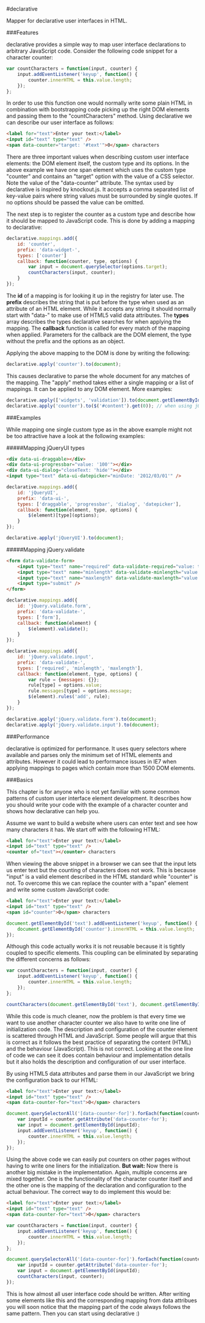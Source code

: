 #declarative

Mapper for declarative user interfaces in HTML.

###Features

declarative provides a simple way to map user interface declarations to arbitrary JavaScript code.
Consider the following code snippet for a character counter:

```javascript
var countCharacters = function(input, counter) {
    input.addEventListener('keyup', function() {
        counter.innerHTML = this.value.length;
    });
};
```

In order to use this function one would normally write some plain HTML in combination with bootstrapping code
picking up the right DOM elements and passing them to the "countCharacters" method.
Using declarative we can describe our user interface as follows:

```html
<label for="text">Enter your text:</label>
<input id="text" type="text" />
<span data-counter="target: '#text'">0</span> characters
```

There are three important values when describing custom user interface elements:
the DOM element itself, the custom type and its options.
In the above example we have one span element which uses the custom type "counter" and contains an "target" option
with the value of a CSS selector.
Note the value of the "data-counter" attribute. The syntax used by declarative is inspired by knockout.js.
It accepts a comma separated list of key-value pairs where string values must be surrounded by single quotes.
If no options should be passed the value can be omitted.

The next step is to register the counter as a custom type and describe how it should be mapped to JavaScript code.
This is done by adding a mapping to declarative:

```javascript
declarative.mappings.add({
    id: 'counter',
    prefix: 'data-widget-',
    types: ['counter']
    callback: function(counter, type, options) {
        var input = document.querySelector(options.target);
        countCharacters(input, counter);
    }
});
```

The **id** of a mapping is for looking it up in the registry for later use.
The **prefix** describes the string that is put before the type when used as an attribute of an HTML element.
While it accepts any string it should normally start with "data-" to make use of HTML5 valid data attributes.
The **types** array describes the types declarative searches for when applying the mapping.
The **callback** function is called for every match of the mapping when applied.
Parameters for the callback are the DOM element, the type without the prefix and the options as an object.

Applying the above mapping to the DOM is done by writing the following:

```javascript
declarative.apply('counter').to(document);
```

This causes declarative to parse the whole document for any matches of the mapping. The "apply" method takes
either a single mapping or a list of mappings. It can be applied to any DOM element. More examples:

```javascript
declarative.apply(['widgets', 'validation']).to(document.getElementById('#content'));
declarative.apply('counter').to($('#content').get(0)); // when using jQuery
```

###Examples

While mapping one single custom type as in the above example might not be too attractive have a look at the following examples:

#####Mapping jQueryUI types

```html
<div data-ui-draggable></div>
<div data-ui-progressbar="value: '100'"></div>
<div data-ui-dialog="closeText: 'hide'"></div>
<input type="text" data-ui-datepicker="minDate: '2012/03/01'" />
```

```javascript
declarative.mappings.add({
    id: 'jQueryUI',
    prefix: 'data-ui-',
    types: ['draggable', 'progressbar', 'dialog', 'datepicker'],
    callback: function(element, type, options) {
        $(element)[type](options);
    }
});

declarative.apply('jQueryUI').to(document);
```

#####Mapping jQuery.validate

```html
<form data-validate-form>
    <input type="text" name="required" data-validate-required="value: true, message: 'Required'" />
    <input type="text" name="minlength" data-validate-minlength="value: 3, message: 'Minimum of 3'" />
    <input type="text" name="maxlength" data-validate-maxlength="value: 6, message: 'Maximum of 6'" />
    <input type="submit" />
</form>
```

```javascript
declarative.mappings.add({
    id: 'jQuery.validate.form',
    prefix: 'data-validate-',
    types: ['form'],
    callback: function(element) {
        $(element).validate();
    }
});

declarative.mappings.add({
    id: 'jQuery.validate.input',
    prefix: 'data-validate-',
    types: ['required', 'minlength', 'maxlength'],
    callback: function(element, type, options) {
        var rule = {messages: {}};
        rule[type] = options.value;
        rule.messages[type] = options.message;
        $(element).rules('add', rule);
    }
});

declarative.apply('jQuery.validate.form').to(document);
declarative.apply('jQuery.validate.input').to(document);
```

###Performance

declarative is optimized for performance.
It uses query selectors where available and parses only the minimum set of HTML elements and attributes.
However it could lead to performance issues in IE7 when applying mappings to pages which contain more than 1500 DOM elements.


###Basics

This chapter is for anyone who is not yet familiar with some common patterns of custom user interface element development.
It describes how you should write your code with the example of a character counter and shows how declarative can help you.

Assume we want to build a website where users can enter text and see how many characters it has. We start off with the following HTML:

```html
<label for="text">Enter your text:</label>
<input id="text" type="text" />
<counter of="text"></counter> characters
```

When viewing the above snippet in a browser we can see that the input lets us enter text but the counting of characters does not work.
This is because "input" is a valid element described in the HTML standard while "counter" is not.
To overcome this we can replace the counter with a "span" element and write some custom JavaScript code:

```html
<label for="text">Enter your text:</label>
<input id="text" type="text" />
<span id="counter">0</span> characters
```

```javascript
document.getElementById('text').addEventListener('keyup', function() {
    document.getElementById('counter').innerHTML = this.value.length;
});
```

Although this code actually works it is not reusable because it is tightly coupled to specific elements.
This coupling can be eliminated by separating the different concerns as follows:

```javascript
var countCharacters = function(input, counter) {
    input.addEventListener('keyup', function() {
        counter.innerHTML = this.value.length;
    });
};

countCharacters(document.getElementById('text'), document.getElementById('counter'));
```

While this code is much cleaner, now the problem is that every time we want to use another character counter
we also have to write one line of initialization code.
The description and configuration of the counter element is scattered through HTML and JavaScript.
Some people will argue that this is correct as it follows the best practice of separating the content (HTML)
and the behaviour (JavaScript). This is not correct.
Looking at the one line of code we can see  it does contain behaviour and implementation details
but it also holds the description and configuration of our user interface.

By using HTML5 data attributes and parse them in our JavaScript we bring the configuration back to our HTML:

```html
<label for="text">Enter your text:</label>
<input id="text" type="text" />
<span data-counter-for="text">0</span> characters
```

```javascript
document.querySelectorAll('[data-counter-for]').forEach(function(counter) {
    var inputId = counter.getAttribute('data-counter-for');
    var input = document.getElementById(inputId);
    input.addEventListener('keyup', function() {
        counter.innerHTML = this.value.length;
    });
});
```

Using the above code we can easily put counters on other pages without having to write one liners for the initialization.
**But wait:** Now there is another big mistake in the implementation. Again, multiple concerns are mixed together.
One is the functionality of the character counter itself and
the other one is the mapping of the declaration and configuration to the actual behaviour.
The correct way to do implement this would be:

```html
<label for="text">Enter your text:</label>
<input id="text" type="text" />
<span data-counter-for="text">0</span> characters
```

```javascript
var countCharacters = function(input, counter) {
    input.addEventListener('keyup', function() {
        counter.innerHTML = this.value.length;
    });
};

document.querySelectorAll('[data-counter-for]').forEach(function(counter) {
    var inputId = counter.getAttribute('data-counter-for');
    var input = document.getElementById(inputId);
    countCharacters(input, counter);
});
```

This is how almost all user interface code should be written.
After writing some elements like this and the corresponding mapping from data attribues
you will soon notice that the mapping part of the code always follows the same pattern.
Then you can start using declarative :)